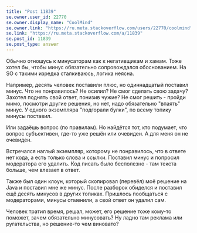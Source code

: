 ```yaml
---
title: "Post 11839"
se.owner.user_id: 22770
se.owner.display_name: "CoolMind"
se.owner.link: "https://ru.meta.stackoverflow.com/users/22770/coolmind"
se.link: "https://ru.meta.stackoverflow.com/a/11839"
se.post_id: 11839
se.post_type: answer
---
```

<p>Обычно отношусь к минусаторам как к негативщикам и хамам. Тоже хотел бы, чтобы минус обязательно сопровождался обоснованием. На SO с такими изредка сталкиваюсь, логика неясна.</p>
<p>Например, десять человек поставили плюс, но одиннадцатый поставил минус. Что не понравилось? Не осилил? Не смог сделать свою задачу? Захотел поднять свой ответ, понизив чужие? Не смог решить - пройди мимо, посмотри другие решения, но нет, надо обязательно &quot;впаять&quot; минус. У одного экземпляра &quot;подгорали булки&quot;, по всему топику минусы поставил.</p>
<p>Или задаёшь вопрос (по правилам). Но найдётся тот, кто подумает, что вопрос субъективен, где-то уже решён или очевиден. А для меня он не очевиден.</p>
<p>Встречался наглый экземпляр, которому не понравилось, что в ответе нет кода, а есть только слова и ссылки. Поставил минус и попросил модератора его удалить. Код писать было бесполезно - там текста больше, чем влезает в ответ.</p>
<p>Также был один клоун, который скопировал (перевёл) моё решение на Java и поставил мне же минус. После разборок обиделся и поставил ещё десять минусов в других топиках. Пришлось пообщаться с модераторами, минусы отменили, а свой ответ он удалил сам.</p>
<p>Человек тратил время, решал, может, его решение тоже кому-то поможет, зачем обязательно минусовать? Ну ладно там реклама или ругательства, но решение-то чем виновато?</p>
